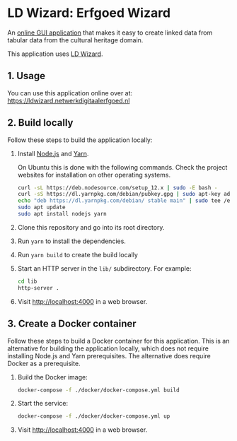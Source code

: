 # LD Wizard: Erfgoed Wizard

An [online GUI application](https://ldwizard.netwerkdigitaalerfgoed.nl) that makes it easy to create linked data from tabular data
from the cultural heritage domain.

This application uses [LD Wizard](https://github.com/netwerk-digitaal-erfgoed/LDWizard).

## 1. Usage

You can use this application online over at: https://ldwizard.netwerkdigitaalerfgoed.nl

## 2. Build locally

Follow these steps to build the application locally:

1. Install [Node.js](https://nodejs.org) and [Yarn](https://yarnpkg.com).

   On Ubuntu this is done with the following commands. Check the project
   websites for installation on other operating systems.

   ```sh
   curl -sL https://deb.nodesource.com/setup_12.x | sudo -E bash -
   curl -sS https://dl.yarnpkg.com/debian/pubkey.gpg | sudo apt-key add -
   echo "deb https://dl.yarnpkg.com/debian/ stable main" | sudo tee /etc/apt/sources.list.d/yarn.list
   sudo apt update
   sudo apt install nodejs yarn
   ```

2. Clone this repository and go into its root directory.

3. Run `yarn` to install the dependencies.

4. Run `yarn build` to create the build locally

5. Start an HTTP server in the `lib/` subdirectory.  For example:

   ```sh
   cd lib
   http-server .
   ```

6. Visit <http://localhost:4000> in a web browser.

## 3. Create a Docker container

Follow these steps to build a Docker container for this application.  This is an alternative for building the application locally, which does not require installing Node.js and Yarn prerequisites.  The alternative does require Docker as a prerequisite.

1. Build the Docker image:

   ```sh
   docker-compose -f ./docker/docker-compose.yml build
   ```

2. Start the service:

   ```sh
   docker-compose -f ./docker/docker-compose.yml up
   ```

3. Visit <http://localhost:4000> in a web browser.
